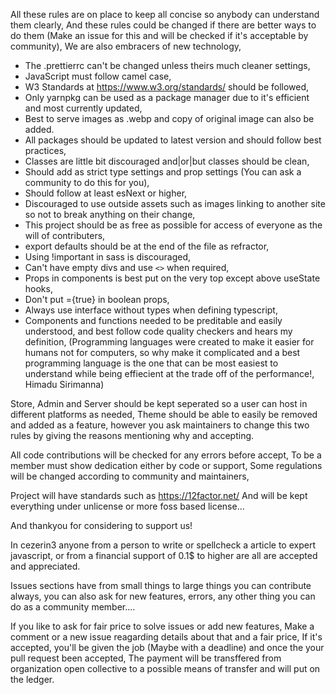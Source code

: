 All these rules are on place to keep all concise so anybody can understand them
clearly, And these rules could be changed if there are better ways to do them
(Make an issue for this and will be checked if it's acceptable by community), We
are also embracers of new technology,

- The .prettierrc can't be changed unless theirs much cleaner settings,
- JavaScript must follow camel case,
- W3 Standards at https://www.w3.org/standards/ should be followed,
- Only yarnpkg can be used as a package manager due to it's efficient and most
  currently updated,
- Best to serve images as .webp and copy of original image can also be added.
- All packages should be updated to latest version and should follow best
  practices,
- Classes are little bit discouraged and|or|but classes should be clean,
- Should add as strict type settings and prop settings (You can ask a community
  to do this for you),
- Should follow at least esNext or higher,
- Discouraged to use outside assets such as images linking to another site so
  not to break anything on their change,
- This project should be as free as possible for access of everyone as the will
  of contributers,
- export defaults should be at the end of the file as refractor,
- Using !important in sass is discouraged,
- Can't have empty divs and use `<>` when required,
- Props in components is best put on the very top except above useState hooks,
- Don't put ={true} in boolean props,
- Always use interface without types when defining typescript,
- Components and functions needed to be preditable and easily understood, and
  best follow code quality checkers and hears my definition, (Programming
  languages were created to make it easier for humans not for computers, so why
  make it complicated and a best programming language is the one that can be
  most easiest to understand while being effiecient at the trade off of the
  performance!, Himadu Sirimanna)

Store, Admin and Server should be kept seperated so a user can host in different
platforms as needed, Theme should be able to easily be removed and added as a
feature, however you ask maintainers to change this two rules by giving the
reasons mentioning why and accepting.

All code contributions will be checked for any errors before accept, To be a
member must show dedication either by code or support, Some regulations will be
changed according to community and maintainers,

Project will have standards such as https://12factor.net/ And will be kept
everything under unlicense or more foss based license...

And thankyou for considering to support us!

In cezerin3 anyone from a person to write or spellcheck a article to expert
javascript, or from a financial support of 0.1\$ to higher are all are accepted
and appreciated.

Issues sections have from small things to large things you can contribute
always, you can also ask for new features, errors, any other thing you can do as
a community member....

If you like to ask for fair price to solve issues or add new features, Make a
comment or a new issue reagarding details about that and a fair price, If it's
accepted, you'll be given the job (Maybe with a deadline) and once the your pull
request been accepted, The payment will be transffered from organization open
collective to a possible means of transfer and will put on the ledger.
